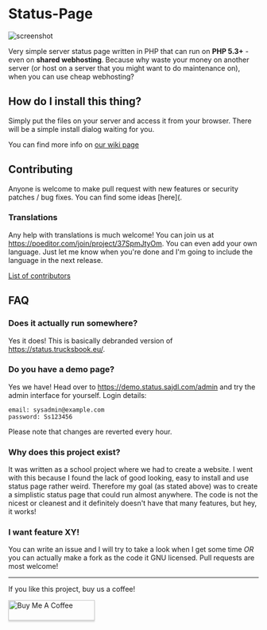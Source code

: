 # Status-Page
![screenshot](https://status.trucksbook.eu/img/screenshot.png)

Very simple server status page written in PHP that can run on **PHP 5.3+** - even on **shared webhosting**. Because why waste your money on another server (or host on a server that you might want to do maintenance on), when you can use cheap webhosting?

## How do I install this thing?
Simply put the files on your server and access it from your browser. There will be a simple install dialog waiting for you.

You can find more info on [our wiki page]()

## Contributing
Anyone is welcome to make pull request with new features or security patches / bug fixes. You can find some ideas [here](.

### Translations
Any help with translations is much welcome! You can join us at https://poeditor.com/join/project/37SpmJtyOm. You can even add your own language. Just let me know when you're done and I'm going to include the language in the next release.

[List of contributors]()

## FAQ

### Does it actually run somewhere?
Yes it does! This is basically debranded version of https://status.trucksbook.eu/. 

### Do you have a demo page?
Yes we have! Head over to https://demo.status.sajdl.com/admin and try the admin interface for yourself.
Login details:
```
email: sysadmin@example.com
password: Ss123456
```
Please note that changes are reverted every hour.

### Why does this project exist?
It was written as a school project where we had to create a website. I went with this because I found the lack of good looking, easy to install and use status page rather weird. Therefore my goal (as stated above) was to create a simplistic status page that could run almost anywhere. The code is not the nicest or cleanest and it definitely doesn't have that many features, but hey, it works!

### I want feature XY!
You can write an issue and I will try to take a look when I get some time *OR* you can actually make a fork as the code it GNU licensed. Pull requests are most welcome!

___

If you like this project, buy us a coffee!

<a href="https://www.buymeacoffee.com/DSGroup" target="_blank"><img src="https://www.buymeacoffee.com/assets/img/custom_images/orange_img.png" alt="Buy Me A Coffee" style="height: 41px !important;width: 174px !important;box-shadow: 0px 3px 2px 0px rgba(190, 190, 190, 0.5) !important;-webkit-box-shadow: 0px 3px 2px 0px rgba(190, 190, 190, 0.5) !important;" ></a>
